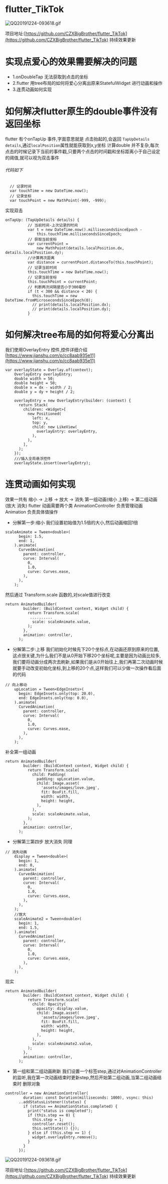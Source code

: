 # flutter_TikTok
![QQ20191224-093618.gif](https://github.com/CZXBigBrother/flutter_TikTok/blob/master/res/QQ20191224-093618.gif)

项目地址:[https://github.com/CZXBigBrother/flutter_TikTok](https://github.com/CZXBigBrother/flutter_TikTok) 持续效果更新
# 实现点爱心的效果需要解决的问题
* 1.onDoubleTap 无法获取到点击的坐标
* 2.flutter 用tree布局的如何将爱心分离出原来StatefulWidget 进行动画和操作
* 3.连贯动画如何实现

# 如何解决flutter原生的double事件没有返回坐标
flutter 有个onTapUp 事件,字面意思就是 点击抬起的,会返回 ```TapUpDetails details```,通过```localPosition```属性就能获取到x,y坐标
计算double 并不复杂,每次点击的时候记录下当前的事件戳,只要两个点击的时间戳和坐标距离小于自己设定的阈值,就可以视为双击事件
###### 代码如下
```
  // 记录时间
  var touchTime = new DateTime.now();
  // 记录坐标
  var touchPoint = new MathPoint(-999, -999);
```
实现双击
```
onTapUp: (TapUpDetails details) {
          // 当前时间-上次记录的时间
          var t = new DateTime.now().millisecondsSinceEpoch -
              this.touchTime.millisecondsSinceEpoch;
          // 获取当前坐标
          var currentPoint =
              new MathPoint(details.localPosition.dx, details.localPosition.dy);
          //计算两次距离
          var distance = currentPoint.distanceTo(this.touchPoint);
          // 记录当前时间
          this.touchTime = new DateTime.now();
          // 记录当前坐标
          this.touchPoint = currentPoint;
          // 判断两次间隔是否小于300毫秒
          if (t < 300 && distance < 20) {
            this.touchTime = new DateTime.fromMicrosecondsSinceEpoch(0);
            // print(details.localPosition.dx);
            // print(details.localPosition.dy);
          }
```
# 如何解决tree布局的如何将爱心分离出
我们使用OverlayEntry 控件,控件详细介绍 [https://www.jianshu.com/p/cc8aab935e11](https://www.jianshu.com/p/cc8aab935e11)
```
var overlayState = Overlay.of(context);
    OverlayEntry overlayEntry;
    double width = 50;
    double height = 50;
    double x = dx - width / 2;
    double y = dy + height / 2;

    overlayEntry = new OverlayEntry(builder: (context) {
      return Stack(
        children: <Widget>[
          new Positioned(
            left: x,
            top: y,
            child: new LikeView(
              overlayEntry: overlayEntry,
            ),
          ),
        ],
      );
    });
    ///插入全局悬浮控件
    overlayState.insert(overlayEntry);
```
# 连贯动画如何实现
效果一共有 缩小 → 上移 → 放大 → 消失
第一组动画(缩小 上移) → 第二组动画(放大 消失)
flutter 动画需要两个类
AnimationController 负责管理动画
Animation 负责具体值操作
* 分解第一步:缩小
我们设置初始值为1.5倍的大小,然后动画缩回1倍
```
scaleAnimate = Tween<double>(
      begin: 1.5,
      end: 1,
    ).animate(
      CurvedAnimation(
        parent: controller,
        curve: Interval(
          0,
          1.0,
          curve: Curves.ease,
        ),
      ),
    );
```
然后通过 Transform.scale 函数的,对scale值进行改变
```
return AnimatedBuilder(
        builder: (BuildContext context, Widget child) {
          return Transform.scale(
           ..........
            scale: scaleAnimate.value,
          );
        },
        animation: controller,
      );
```
* 分解第二步:上移
我们初始化时候先下20个坐标点,在动画还原到原来的位置,这点很关键,为什么我们不是从0开始下移20个坐标呢,主要是因为动画比较多,我们要将动画分成两次去刷新,如果我们是从0开始往上,我们再第二次动画时候就要手动改变初始化坐标,到上移的20个点,这样我们可以少做一次操作看后面的代码
```
// 向上移动
    upLocation = Tween<EdgeInsets>(
      begin: EdgeInsets.only(top: 20.0),
      end: EdgeInsets.only(top: 0.0),
    ).animate(
      CurvedAnimation(
        parent: controller,
        curve: Interval(
          0,
          1.0,
          curve: Curves.ease,
        ),
      ),
    );
```
补全第一组动画
```
return AnimatedBuilder(
        builder: (BuildContext context, Widget child) {
          return Transform.scale(
            child: Padding(
              padding: upLocation.value,
              child: Image.asset(
                'assets/images/love.jpeg',
                fit: BoxFit.fill,
                width: width,
                height: height,
              ),
            ),
            scale: scaleAnimate.value,
          );
        },
        animation: controller,
      );
```
* 分解第三第四步 放大消失 同理
```
// 消失动画
    display = Tween<double>(
      begin: 1,
      end: 0,
    ).animate(
      CurvedAnimation(
        parent: controller,
        curve: Interval(
          0,
          1.0,
          curve: Curves.ease,
        ),
      ),
    );
    //放大
    scaleAnimate2 = Tween<double>(
      begin: 1,
      end: 1.5,
    ).animate(
      CurvedAnimation(
        parent: controller,
        curve: Interval(
          0,
          1.0,
          curve: Curves.ease,
        ),
      ),
    );
```
现实
```
return AnimatedBuilder(
        builder: (BuildContext context, Widget child) {
          return Transform.scale(
            child: Opacity(
              opacity: display.value,
              child: Image.asset(
                'assets/images/love.jpeg',
                fit: BoxFit.fill,
                width: width,
                height: height,
              ),
            ),
            scale: scaleAnimate2.value,
          );
        },
        animation: controller,
      );
```
* 第一组和第二组动画刷新
我们设置一个标签step,通过对AnimationController的监听,我在第一次动画结束时更新step,然后开始第二组动画,当第二组动画结束时 删除对象
```
controller = new AnimationController(
        duration: const Duration(milliseconds: 1000), vsync: this)
      ..addStatusListener((status) {
        if (status == AnimationStatus.completed) {
          print("status is completed");
          if (this.step == 0) {
            this.step = 1;
            controller.reset();
            this.setState(() {});
          } else if (this.step == 1) {
            widget.overlayEntry.remove();
          }
        }
      });
```
![QQ20191224-093618.gif](https://github.com/CZXBigBrother/flutter_TikTok/blob/master/res/QQ20191224-093618.gif)

项目地址:[https://github.com/CZXBigBrother/flutter_TikTok](https://github.com/CZXBigBrother/flutter_TikTok) 持续效果更新





















